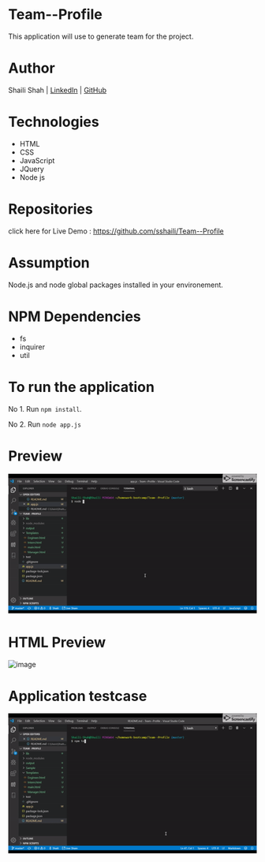 # Team--Profile

This application will use to generate team for the project.

# Author
Shaili Shah | 
[LinkedIn](https://www.linkedin.com/in/shaili-shah-88706512b/) 
| [GitHub](https://github.com/sshaili) 

# Technologies

* HTML
* CSS 
* JavaScript
* JQuery
* Node js

# Repositories
click here for Live Demo :  https://github.com/sshaili/Team--Profile

# Assumption

Node.js and node global packages installed in your environement.


# NPM Dependencies

* fs
* inquirer
* util

# To run the application

No 1. Run `npm install`.

No 2. Run `node app.js`

# Preview

![](./Sample/Team-tracker.gif)

# HTML Preview

![image](https://user-images.githubusercontent.com/55032521/70383382-17b93500-193b-11ea-9957-2d4f75677e00.png)

# Application testcase

![](./Sample/Testcase.gif)
